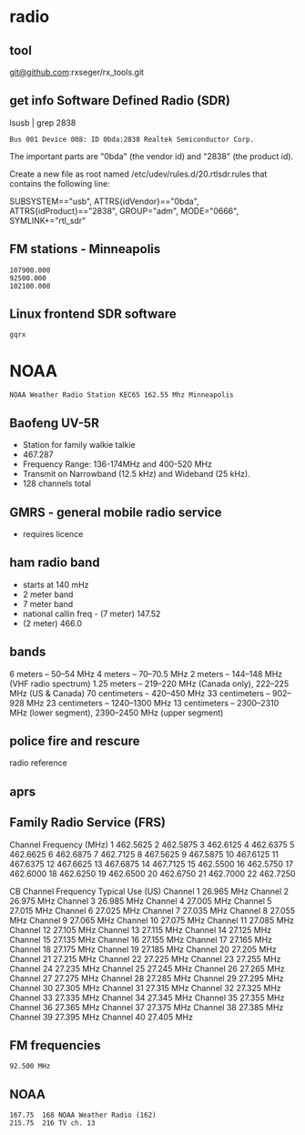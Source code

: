 # radio

## tool
git@github.com:rxseger/rx_tools.git

## get info Software Defined Radio (SDR)
lsusb | grep 2838
```
Bus 001 Device 008: ID 0bda:2838 Realtek Semiconductor Corp.
```

The important parts are "0bda" (the vendor id) and "2838" (the product id).

Create a new file as root named /etc/udev/rules.d/20.rtlsdr.rules that contains the following line:

SUBSYSTEM=="usb", ATTRS{idVendor}=="0bda", ATTRS{idProduct}=="2838", GROUP="adm", MODE="0666", SYMLINK+="rtl_sdr"

## FM stations - Minneapolis
```
107900.000
92500.000
102100.000
```

## Linux frontend SDR software
```
gqrx
```

# NOAA
```
NOAA Weather Radio Station KEC65 162.55 Mhz Minneapolis
```

## Baofeng UV-5R
- Station for family walkie talkie
- 467.287
- Frequency Range: 136-174MHz and 400-520 MHz
- Transmit on Narrowband (12.5 kHz) and Wideband (25 kHz).
- 128 channels total

## GMRS - general mobile radio service
- requires licence

## ham radio band
- starts at 140 mHz
- 2 meter band
- 7 meter band
- national callin freq - (7 meter) 147.52
- (2 meter) 466.0

## bands
6 meters – 50–54 MHz
4 meters – 70–70.5 MHz
2 meters – 144–148 MHz (VHF radio spectrum)
1.25 meters – 219–220 MHz (Canada only), 222–225 MHz (US & Canada)
70 centimeters – 420–450 MHz
33 centimeters – 902–928 MHz
23 centimeters – 1240–1300 MHz
13 centimeters – 2300–2310 MHz (lower segment), 2390–2450 MHz (upper segment)

## police fire and rescure
radio reference

## aprs

## Family Radio Service (FRS)
Channel	Frequency (MHz)
1	462.5625
2	462.5875
3	462.6125
4	462.6375
5	462.6625
6	462.6875
7	462.7125
8	467.5625
9	467.5875
10	467.6125
11	467.6375
12	467.6625
13	467.6875
14	467.7125
15	462.5500
16	462.5750
17	462.6000
18	462.6250
19	462.6500
20	462.6750
21	462.7000
22	462.7250

CB Channel	Frequency	Typical Use (US)
Channel 1	26.965 MHz
Channel 2	26.975 MHz
Channel 3	26.985 MHz
Channel 4	27.005 MHz
Channel 5	27.015 MHz
Channel 6	27.025 MHz
Channel 7	27.035 MHz
Channel 8	27.055 MHz
Channel 9	27.065 MHz
Channel 10	27.075 MHz
Channel 11	27.085 MHz
Channel 12	27.105 MHz
Channel 13	27.115 MHz
Channel 14	27.125 MHz
Channel 15	27.135 MHz
Channel 16	27.155 MHz
Channel 17	27.165 MHz
Channel 18	27.175 MHz
Channel 19	27.185 MHz
Channel 20	27.205 MHz
Channel 21	27.215 MHz
Channel 22	27.225 MHz
Channel 23	27.255 MHz
Channel 24	27.235 MHz
Channel 25	27.245 MHz
Channel 26	27.265 MHz
Channel 27	27.275 MHz
Channel 28	27.285 MHz
Channel 29	27.295 MHz
Channel 30	27.305 MHz
Channel 31	27.315 MHz
Channel 32	27.325 MHz
Channel 33	27.335 MHz
Channel 34	27.345 MHz
Channel 35	27.355 MHz
Channel 36	27.365 MHz
Channel 37	27.375 MHz
Channel 38	27.385 MHz
Channel 39	27.395 MHz
Channel 40	27.405 MHz

## FM frequencies
```
92.500 MHz
```

## NOAA
```
167.75	168	NOAA Weather Radio (162)
215.75	216	TV ch. 13
```
